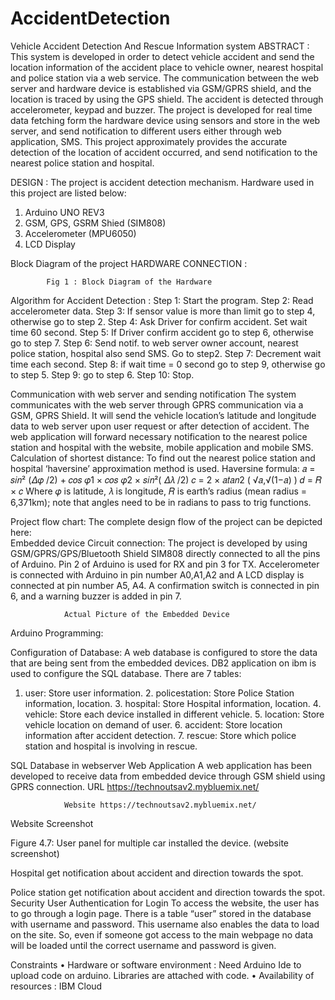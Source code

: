 # AccidentDetection
 Vehicle Accident Detection And Rescue Information system 
ABSTRACT :
This system is developed in order to detect vehicle accident and send the location information of the accident place to vehicle owner, nearest hospital and police station via a web service. The communication between the web server and hardware device is established via GSM/GPRS shield, and the location is traced by using the GPS shield. The accident is detected through accelerometer, keypad and buzzer. The project is developed for real time data fetching form the hardware device using sensors and store in the web server, and send notification to different users either through web application, SMS. This project approximately provides the accurate detection of the location of accident occurred, and send notification to the nearest police station and hospital.

DESIGN :
The project is accident detection mechanism. Hardware used in this project are listed below: 
1. Arduino UNO REV3 
2. GSM, GPS, GSRM Shied (SIM808) 
3. Accelerometer (MPU6050)
4. LCD Display
 
Block Diagram of the project
HARDWARE CONNECTION : 
 
           	Fig 1 : Block Diagram of the Hardware
Algorithm for Accident Detection :
Step 1: Start the program. 
Step 2: Read accelerometer data. 
Step 3: If sensor value is more than limit go to step 4, otherwise go to step 2. 
Step 4: Ask Driver for confirm accident. Set wait time 60 second. 
Step 5: If Driver confirm accident go to step 6, otherwise go to step 7. 
Step 6: Send notif. to web server owner account, nearest police station, hospital also send SMS. Go to step2. 
Step 7: Decrement wait time each second. 
Step 8: if wait time = 0 second go to step 9, otherwise go to step 5. 
Step 9: go to step 6. 
Step 10: Stop. 

Communication with web server and sending notification 
The system communicates with the web server through GPRS communication via a GSM, GPRS Shield. It will send the vehicle location’s latitude and longitude data to web server upon user request or after detection of accident. The web application will forward necessary notification to the nearest police station and hospital with the website, mobile application and mobile SMS.
Calculation of shortest distance: 
To find out the nearest police station and hospital ‘haversine’ approximation method is used. Haversine formula: 
𝑎 = 𝑠𝑖𝑛² (𝛥𝜑 /2) + 𝑐𝑜𝑠 𝜑1 × 𝑐𝑜𝑠 𝜑2 × 𝑠𝑖𝑛²( 𝛥𝜆 /2) 
𝑐 = 2 × 𝑎𝑡𝑎𝑛2 ( √𝑎,√(1−𝑎) ) 
𝑑 = 𝑅 × 𝑐 
Where 𝜑 is latitude, 𝜆 is longitude, 𝑅 is earth’s radius (mean radius = 6,371km); 
note that angles need to be in radians to pass to trig functions. 

 Project flow chart:  The complete design flow of the project can be depicted here:  
Embedded device 
Circuit connection: 
The project is developed by using GSM/GPRS/GPS/Bluetooth Shield SIM808 directly connected to all the pins of Arduino. Pin 2 of Arduino is used for RX and pin 3 for TX. Accelerometer is connected with Arduino in pin number A0,A1,A2 and A LCD display is connected at pin number A5, A4. A confirmation switch is connected in pin 6, and a warning buzzer is added in pin 7. 
 
	            Actual Picture of the Embedded Device 
 Arduino Programming: 
 
Configuration of Database: 
A web database is configured to store the data that are being sent from the embedded devices. DB2 application on ibm is used to configure the SQL database. There are 7 tables: 
1. user: Store user information. 2. policestation: Store Police Station information, location. 3. hospital: Store Hospital information, location. 4. vehicle: Store each device installed in different vehicle. 5. location: Store vehicle location on demand of user. 6. accident: Store location information after accident detection. 7. rescue: Store which police station and hospital is involving in rescue. 

 
SQL Database in webserver
 Web Application 
A web application has been developed to receive data from embedded device through GSM shield using GPRS connection.  URL https://technoutsav2.mybluemix.net/
 
				Website https://technoutsav2.mybluemix.net/
 
Website Screenshot 
 
Figure 4.7: User panel for multiple car installed the device. (website screenshot) 
  
Hospital get notification about accident and direction towards the spot.
  
Police station get notification about accident and direction towards the spot.
 Security 
User Authentication for Login 
To access the website, the user has to go through a login page. There is a table “user” stored in the database with username and password. This username also enables the data to load on the site. So, even if someone got access to the main webpage no data will be loaded until the correct username and password is given.  

Constraints
•	Hardware or software environment : Need Arduino Ide to upload code on arduino. Libraries are attached with code.
•	Availability of resources : IBM Cloud

